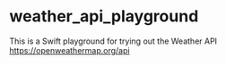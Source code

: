# weather_api_playground
This is a Swift playground for trying out the Weather API https://openweathermap.org/api
